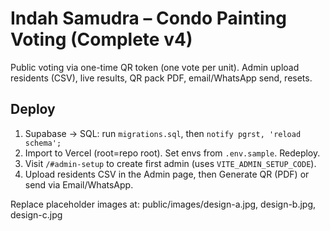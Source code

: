# Indah Samudra – Condo Painting Voting (Complete v4)

Public voting via one-time QR token (one vote per unit). Admin upload residents (CSV), live results, QR pack PDF, email/WhatsApp send, resets.

## Deploy
1) Supabase → SQL: run `migrations.sql`, then `notify pgrst, 'reload schema';`
2) Import to Vercel (root=repo root). Set envs from `.env.sample`. Redeploy.
3) Visit `/#admin-setup` to create first admin (uses `VITE_ADMIN_SETUP_CODE`).
4) Upload residents CSV in the Admin page, then Generate QR (PDF) or send via Email/WhatsApp.

Replace placeholder images at:
public/images/design-a.jpg, design-b.jpg, design-c.jpg

